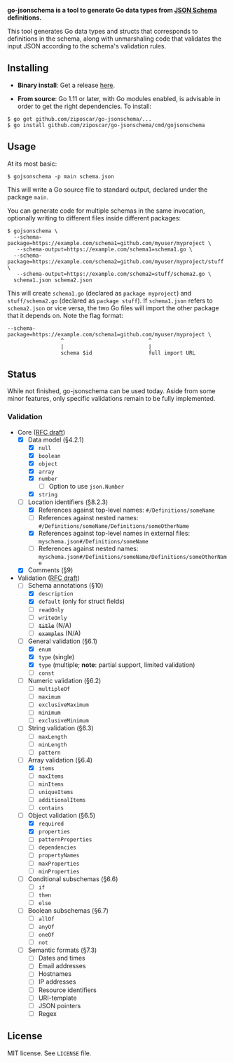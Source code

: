 **go-jsonschema is a tool to generate Go data types from [JSON Schema](http://json-schema.org/) definitions.**

This tool generates Go data types and structs that corresponds to definitions in the schema, along with unmarshaling code that validates the input JSON according to the schema's validation rules.

## Installing

* **Binary install**: Get a release [here](https://github.com/ziposcar/go-jsonschema/releases).

* **From source**: Go 1.11 or later, with Go modules enabled, is advisable in order to get the right dependencies. To install:

```shell
$ go get github.com/ziposcar/go-jsonschema/...
$ go install github.com/ziposcar/go-jsonschema/cmd/gojsonschema
```

## Usage

At its most basic:

```shell
$ gojsonschema -p main schema.json
```

This will write a Go source file to standard output, declared under the package `main`.

You can generate code for multiple schemas in the same invocation, optionally writing to different files inside different packages:

```shell
$ gojsonschema \
  --schema-package=https://example.com/schema1=github.com/myuser/myproject \
   --schema-output=https://example.com/schema1=schema1.go \
  --schema-package=https://example.com/schema2=github.com/myuser/myproject/stuff \
   --schema-output=https://example.com/schema2=stuff/schema2.go \
  schema1.json schema2.json
```

This will create `schema1.go` (declared as `package myproject`) and `stuff/schema2.go` (declared as `package stuff`). If `schema1.json` refers to `schema2.json` or vice versa, the two Go files will import the other package that it depends on. Note the flag format:

```
--schema-package=https://example.com/schema1=github.com/myuser/myproject \
                 ^                           ^
                 |                           |
                 schema $id                  full import URL
```

## Status

While not finished, go-jsonschema can be used today. Aside from some minor features, only specific validations remain to be fully implemented.

### Validation

- Core ([RFC draft](http://json-schema.org/latest/json-schema-core.html))
  - [x] Data model (§4.2.1)
    - [x] `null`
    - [x] `boolean`
    - [x] `object`
    - [x] `array`
    - [x] `number`
      - [ ] Option to use `json.Number`
    - [x] `string`
  - [ ] Location identifiers (§8.2.3)
    - [x] References against top-level names: `#/Definitions/someName`
    - [ ] References against nested names: `#/Definitions/someName/Definitions/someOtherName`
    - [x] References against top-level names in external files: `myschema.json#/Definitions/someName`
    - [ ] References against nested names: `myschema.json#/Definitions/someName/Definitions/someOtherName`
  - [x] Comments (§9)
- Validation ([RFC draft](http://json-schema.org/latest/json-schema-validation.html))
  - [ ] Schema annotations (§10)
    - [x] `description`
    - [x] `default` (only for struct fields)
    - [ ] `readOnly`
    - [ ] `writeOnly`
    - [ ] ~~`title`~~ (N/A)
    - [ ] ~~`examples`~~ (N/A)
  - [ ] General validation (§6.1)
    - [x] `enum`
    - [x] `type` (single)
    - [x] `type` (multiple; **note**: partial support, limited validation)
    - [ ] `const`
  - [ ] Numeric validation (§6.2)
    - [ ] `multipleOf`
    - [ ] `maximum`
    - [ ] `exclusiveMaximum`
    - [ ] `minimum`
    - [ ] `exclusiveMinimum`
  - [ ] String validation (§6.3)
    - [ ] `maxLength`
    - [ ] `minLength`
    - [ ] `pattern`
  - [ ] Array validation (§6.4)
    - [X] `items`
    - [ ] `maxItems`
    - [ ] `minItems`
    - [ ] `uniqueItems`
    - [ ] `additionalItems`
    - [ ] `contains`
  - [ ] Object validation (§6.5)
    - [x] `required`
    - [x] `properties`
    - [ ] `patternProperties`
    - [ ] `dependencies`
    - [ ] `propertyNames`
    - [ ] `maxProperties`
    - [ ] `minProperties`
  - [ ] Conditional subschemas (§6.6)
    - [ ] `if`
    - [ ] `then`
    - [ ] `else`
  - [ ] Boolean subschemas (§6.7)
    - [ ] `allOf`
    - [ ] `anyOf`
    - [ ] `oneOf`
    - [ ] `not`
  - [ ] Semantic formats (§7.3)
    - [ ] Dates and times
    - [ ] Email addresses
    - [ ] Hostnames
    - [ ] IP addresses
    - [ ] Resource identifiers
    - [ ] URI-template
    - [ ] JSON pointers
    - [ ] Regex

## License

MIT license. See `LICENSE` file.
